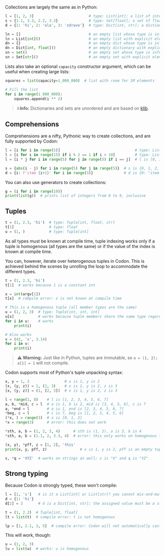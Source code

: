 Collections are largely the same as in Python:

``` py
l = [1, 2, 3]                         # type: List[int]; a list of integers
s = {1.1, 3.3, 2.2, 3.3}              # type: Set[float]; a set of floats
d = {1: 'hi', 2: 'ola', 3: 'zdravo'}  # type: Dict[int, str]; a dictionary of int to str

ln = []                               # an empty list whose type is inferred based on usage
ln = List[int]()                      # an empty list with explicit element type
dn = {}                               # an empty dict whose type is inferred based on usage
dn = Dict[int, float]()               # an empty dictionary with explicit element types
sn = set()                            # an empty set whose type is inferred based on usage
sn = Set[str]()                       # an empty set with explicit element type
```

Lists also take an optional `capacity` constructor argument, which can be useful
when creating large lists:

``` python
squares = list(capacity=1_000_000)  # list with room for 1M elements

# Fill the list
for i in range(1_000_000):
    squares.append(i ** 2)
```

> **ℹ️ Info:**
> Dictionaries and sets are unordered and are based on [klib](https://github.com/attractivechaos/klib).

## Comprehensions

Comprehensions are a nifty, Pythonic way to create collections, and are fully
supported by Codon:

``` python
l = [i for i in range(5)]                                  # type: List[int]; l is [0, 1, 2, 3, 4]
l = [i for i in range(15) if i % 2 == 1 if i > 10]         # type: List[int]; l is [11, 13]
l = [i * j for i in range(5) for j in range(5) if i == j]  # l is [0, 1, 4, 9, 16]

s = {abs(i - j) for i in range(5) for j in range(5)}  # s is {0, 1, 2, 3, 4}
d = {i: f'item {i+1}' for i in range(3)}              # d is {0: "item 1", 1: "item 2", 2: "item 3"}
```

You can also use generators to create collections:

``` python
g = (i for i in range(10))
print(list(g))  # prints list of integers from 0 to 9, inclusive
```

## Tuples

``` python
t = (1, 2.3, 'hi')  # type: Tuple[int, float, str]
t[1]                # type: float
u = (1, )           # type: Tuple[int]
```

As all types must be known at compile time, tuple indexing works only if
a tuple is homogenous (all types are the same) or if the value of the
index is known at compile time.

You can, however, iterate over heterogenous tuples in Codon. This is
achieved behind the scenes by unrolling the loop to accommodate the
different types.

``` python
t = (1, 2.3, 'hi')
t[1]  # works because 1 is a constant int

x = int(argv[1])
t[x]  # compile error: x is not known at compile time

# This is a homogenous tuple (all member types are the same)
u = (1, 2, 3)  # type: Tuple[int, int, int]
u[x]           # works because tuple members share the same type regardless of x
for i in u:    # works
    print(i)

# Also works
v = (42, 'x', 3.14)
for i in v:
    print(i)
```

> **⚠️ Warning:**
> Just like in Python, tuples are immutable, so `a = (1, 2); a[1] = 1` will not compile.

Codon supports most of Python's tuple unpacking syntax:

``` python
x, y = 1, 2                # x is 1, y is 2
(x, (y, z)) = 1, (2, 3)    # x is 1, y is 2, z is 3
[x, (y, z)] = (1, [2, 3])  # x is 1, y is 2, z is 3

l = range(1, 8)    # l is [1, 2, 3, 4, 5, 6, 7]
a, b, *mid, c = l  # a is 1, b is 2, mid is [3, 4, 5, 6], c is 7
a, *end = l        # a is 1, end is [2, 3, 4, 5, 6, 7]
*beg, c = l        # c is 7, beg is [1, 2, 3, 4, 5, 6]
(*x, ) = range(3)  # x is [0, 1, 2]
*x = range(3)      # error: this does not work

*sth, a, b = (1, 2, 3, 4)      # sth is (1, 2), a is 3, b is 4
*sth, a, b = (1.1, 2, 3.3, 4)  # error: this only works on homogenous tuples for now

(x, y), *pff, z = [1, 2], 'this'
print(x, y, pff, z)               # x is 1, y is 2, pff is an empty tuple --- () ---, and z is "this"

s, *q = 'XYZ'  # works on strings as well; s is "X" and q is "YZ"
```

## Strong typing

Because Codon is strongly typed, these won't compile:

``` python
l = [1, 's']   # is it a List[int] or List[str]? you cannot mix-and-match types
d = {1: 'hi'}
d[2] = 3       # d is a Dict[int, str]; the assigned value must be a str

t = (1, 2.2)  # Tuple[int, float]
lt = list(t)  # compile error: t is not homogenous

lp = [1, 2.1, 3, 5]  # compile error: Codon will not automatically cast a float to an int
```

This will work, though:

``` python
u = (1, 2, 3)
lu = list(u)  # works: u is homogenous
```
